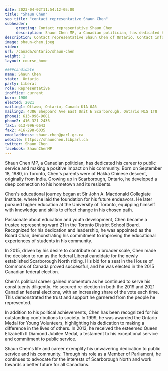 ```yaml
---
date: 2023-04-02T11:54:12-05:00
title: "Shaun Chen"
seo_title: "contact representative Shaun Chen"
subheader:
     greeting: Contact representative Shaun Chen
     description: Shaun Chen MP, a Canadian politician, has dedicated his career to public service and making a positive impact on his community.
description: Contact representative Shaun Chen of Ontario. Contact information for Shaun Chen includes email address, phone number, and mailing address.
image: shaun-chen.jpeg
video:
url: /canada/ontario/shaun-chen
weight: 1
layout: course_home

####candidate
name: Shaun Chen
state:	Ontario
party: Liberal
role: Representative
inoffice: current
born: 1980
elected: 2021
mailing1: Ottawa, Ontario, Canada K1A 0A6
mailing2: 4386 Sheppard Ave East Unit E Scarborough, Ontario M1S 1T8
phone1: 613-996-9681
phone2: 416-321-2436
fax1: 613-996-6643
fax2: 416-298-6035
emailaddress: shaun.chen@parl.gc.ca
website: https://shaunchen.libparl.ca
twitter: Shaun_Chen
facebook: ShaunChenMP
---
```


Shaun Chen MP, a Canadian politician, has dedicated his career to public service and making a positive impact on his community. Born on September 18, 1980, in Toronto, Chen's parents were of Hakka Chinese descent, originally from India. Growing up in Scarborough, Ontario, he developed a deep connection to his hometown and its residents.

Chen's educational journey began at Sir John A. Macdonald Collegiate Institute, where he laid the foundation for his future endeavors. He later pursued higher education at the University of Toronto, equipping himself with knowledge and skills to effect change in his chosen path.

Passionate about education and youth development, Chen became a trustee representing ward 21 in the Toronto District School Board. Recognized for his dedication and leadership, he was appointed as the Board Chair, demonstrating his commitment to improving the educational experiences of students in his community.

In 2015, driven by his desire to contribute on a broader scale, Chen made the decision to run as the federal Liberal candidate for the newly established Scarborough North riding. His bid for a seat in the House of Commons of Canada proved successful, and he was elected in the 2015 Canadian federal election.

Chen's political career gained momentum as he continued to serve his constituents diligently. He secured re-election in both the 2019 and 2021 Canadian federal elections, with an increasing share of the vote each time. This demonstrated the trust and support he garnered from the people he represented.

In addition to his political achievements, Chen has been recognized for his outstanding contributions to society. In 1999, he was awarded the Ontario Medal for Young Volunteers, highlighting his dedication to making a difference in the lives of others. In 2013, he received the esteemed Queen Elizabeth II Diamond Jubilee Medal, a testament to his exceptional service and commitment to public service.

Shaun Chen's life and career exemplify his unwavering dedication to public service and his community. Through his role as a Member of Parliament, he continues to advocate for the interests of Scarborough North and work towards a better future for all Canadians.
